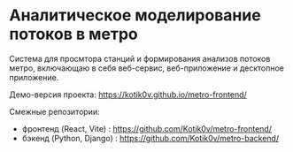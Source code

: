 # Аналитическое моделирование потоков в метро
Система для просмтора станций и формирования анализов потоков метро, включающаю в себя веб-сервис, веб-приложение и десктопное приложение.

Демо-версия проекта: https://kotik0v.github.io/metro-frontend/

Смежные репозитории:
- фронтенд (React, Vite) : https://github.com/Kotik0v/metro-frontend/
- бэкенд (Python, Django) : https://github.com/Kotik0v/metro-backend/
